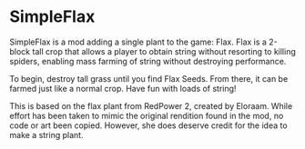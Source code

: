 # SimpleFlax

SimpleFlax is a mod adding a single plant to the game: Flax. Flax is a 2-block tall crop that allows a player to obtain string without resorting to killing spiders, enabling mass farming of string without destroying performance.

To begin, destroy tall grass until you find Flax Seeds. From there, it can be farmed just like a normal crop. Have fun with loads of string!

This is based on the flax plant from RedPower 2, created by Eloraam. While effort has been taken to mimic the original rendition found in the mod, no code or art been copied. However, she does deserve credit for the idea to make a string plant.